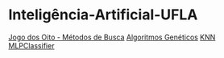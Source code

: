 # Inteligência-Artificial-UFLA

[Jogo dos Oito - Métodos de Busca](https://github.com/OsvaldoUfla/Jogo-dos-Oito-Metodos-de-Busca-)
[Algoritmos Genéticos](https://github.com/OsvaldoUfla/Algoritmos-Geneticos.git)
[KNN](https://github.com/OsvaldoUfla/KNN.git)
[MLPClassifier](https://github.com/OsvaldoUfla/MLPClassifier.git)
